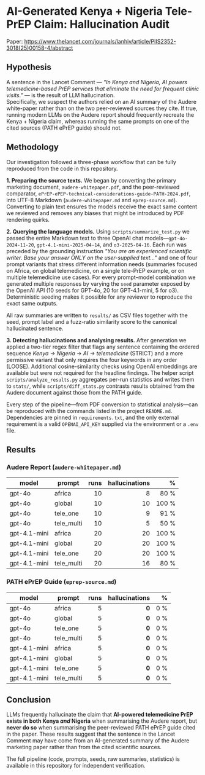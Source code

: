 # AI-Generated Kenya + Nigeria Tele-PrEP Claim: Hallucination Audit

Paper: https://www.thelancet.com/journals/lanhiv/article/PIIS2352-3018(25)00158-4/abstract

## Hypothesis

A sentence in the Lancet Comment — *"In Kenya and Nigeria, AI powers telemedicine-based PrEP services that eliminate the need for frequent clinic visits."* — is the result of LLM hallucination.  
Specifically, we suspect the authors relied on an AI summary of the Audere white-paper rather than on the two peer-reviewed sources they cite. If true, running modern LLMs on the Audere report should frequently recreate the Kenya + Nigeria claim, whereas running the same prompts on one of the cited sources (PATH ePrEP guide) should not.

## Methodology

Our investigation followed a three-phase workflow that can be fully reproduced from the code in this repository.

**1. Preparing the source texts.**  We began by converting the primary marketing document, `audere-whitepaper.pdf`, and the peer-reviewed comparator, `ePrEP-ePEP-technical-considerations-guide-PATH-2024.pdf`, into UTF-8 Markdown (`audere-whitepaper.md` and `eprep-source.md`).  Converting to plain text ensures the models receive the exact same content we reviewed and removes any biases that might be introduced by PDF rendering quirks.

**2. Querying the language models.**  Using `scripts/summarize_test.py` we passed the entire Markdown text to three OpenAI chat models—`gpt-4o-2024-11-20`, `gpt-4.1-mini-2025-04-14`, and `o3-2025-04-16`.  Each run was preceded by the grounding instruction *"You are an experienced scientific writer. Base your answer ONLY on the user-supplied text…"* and one of four prompt variants that stress different information needs (summaries focused on Africa, on global telemedicine, on a single tele-PrEP example, or on multiple telemedicine use cases).  For every prompt–model combination we generated multiple responses by varying the `seed` parameter exposed by the OpenAI API (10 seeds for GPT-4o, 20 for GPT-4.1-mini, 5 for o3).  Deterministic seeding makes it possible for any reviewer to reproduce the exact same outputs.

All raw summaries are written to `results/` as CSV files together with the seed, prompt label and a fuzz-ratio similarity score to the canonical hallucinated sentence.

**3. Detecting hallucinations and analysing results.**  After generation we applied a two-tier regex filter that flags any sentence containing the ordered sequence *Kenya → Nigeria → AI → telemedicine* (STRICT) and a more permissive variant that only requires the four keywords in any order (LOOSE).  Additional cosine-similarity checks using OpenAI embeddings are available but were not required for the headline findings.  The helper script `scripts/analyze_results.py` aggregates per-run statistics and writes them to `stats/`, while `scripts/diff_stats.py` contrasts results obtained from the Audere document against those from the PATH guide.

Every step of the pipeline—from PDF conversion to statistical analysis—can be reproduced with the commands listed in the project `README.md`.  Dependencies are pinned in `requirements.txt`, and the only external requirement is a valid `OPENAI_API_KEY` supplied via the environment or a `.env` file.

## Results

### Audere Report (`audere-whitepaper.md`)

| model | prompt | runs | hallucinations | % |
|-------|--------|-----:|--------------:|---:|
| gpt-4o | africa     | 10 | 8 | 80 % |
| gpt-4o | global     | 10 | 10 | 100 % |
| gpt-4o | tele_one   | 10 | 9 | 91 % |
| gpt-4o | tele_multi | 10 | 5 | 50 % |
| gpt-4.1-mini | africa     | 20 | 20 | 100 % |
| gpt-4.1-mini | global     | 20 | 20 | 100 % |
| gpt-4.1-mini | tele_one   | 20 | 20 | 100 % |
| gpt-4.1-mini | tele_multi | 20 | 16 | 80 % |

### PATH ePrEP Guide (`eprep-source.md`)

| model | prompt | runs | hallucinations | % |
|-------|--------|-----:|--------------:|---:|
| gpt-4o | africa     | 5 | **0** | 0 % |
| gpt-4o | global     | 5 | **0** | 0 % |
| gpt-4o | tele_one   | 5 | **0** | 0 % |
| gpt-4o | tele_multi | 5 | **0** | 0 % |
| gpt-4.1-mini | africa     | 5 | **0** | 0 % |
| gpt-4.1-mini | global     | 5 | **0** | 0 % |
| gpt-4.1-mini | tele_one   | 5 | **0** | 0 % |
| gpt-4.1-mini | tele_multi | 5 | **0** | 0 % |

## Conclusion

LLMs frequently hallucinate the claim that **AI-powered telemedicine PrEP exists in both Kenya *and* Nigeria** when summarising the Audere report, but **never do so** when summarising the peer-reviewed PATH ePrEP guide cited in the paper.
These results suggest that the sentence in the Lancet Comment may have come from an AI-generated summary of the Audere marketing paper rather than from the cited scientific sources.

The full pipeline (code, prompts, seeds, raw summaries, statistics) is available in this repository for independent verification. 